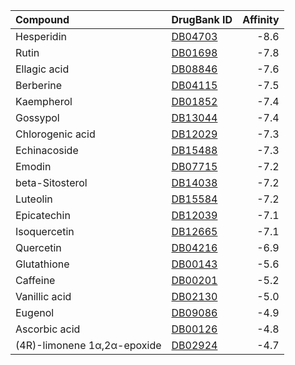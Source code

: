 |Compound                    |DrugBank ID                                      | Affinity|
|:---------------------------|:------------------------------------------------|--------:|
|Hesperidin                  |[DB04703](https://www.drugbank.ca/drugs/DB04703) |     -8.6|
|Rutin                       |[DB01698](https://www.drugbank.ca/drugs/DB01698) |     -7.8|
|Ellagic acid                |[DB08846](https://www.drugbank.ca/drugs/DB08846) |     -7.6|
|Berberine                   |[DB04115](https://www.drugbank.ca/drugs/DB04115) |     -7.5|
|Kaempherol                  |[DB01852](https://www.drugbank.ca/drugs/DB01852) |     -7.4|
|Gossypol                    |[DB13044](https://www.drugbank.ca/drugs/DB13044) |     -7.4|
|Chlorogenic acid            |[DB12029](https://www.drugbank.ca/drugs/DB12029) |     -7.3|
|Echinacoside                |[DB15488](https://www.drugbank.ca/drugs/DB15488) |     -7.3|
|Emodin                      |[DB07715](https://www.drugbank.ca/drugs/DB07715) |     -7.2|
|beta-Sitosterol             |[DB14038](https://www.drugbank.ca/drugs/DB14038) |     -7.2|
|Luteolin                    |[DB15584](https://www.drugbank.ca/drugs/DB15584) |     -7.2|
|Epicatechin                 |[DB12039](https://www.drugbank.ca/drugs/DB12039) |     -7.1|
|Isoquercetin                |[DB12665](https://www.drugbank.ca/drugs/DB12665) |     -7.1|
|Quercetin                   |[DB04216](https://www.drugbank.ca/drugs/DB04216) |     -6.9|
|Glutathione                 |[DB00143](https://www.drugbank.ca/drugs/DB00143) |     -5.6|
|Caffeine                    |[DB00201](https://www.drugbank.ca/drugs/DB00201) |     -5.2|
|Vanillic acid               |[DB02130](https://www.drugbank.ca/drugs/DB02130) |     -5.0|
|Eugenol                     |[DB09086](https://www.drugbank.ca/drugs/DB09086) |     -4.9|
|Ascorbic acid               |[DB00126](https://www.drugbank.ca/drugs/DB00126) |     -4.8|
|(4R)-limonene 1α,2α-epoxide |[DB02924](https://www.drugbank.ca/drugs/DB02924) |     -4.7|
